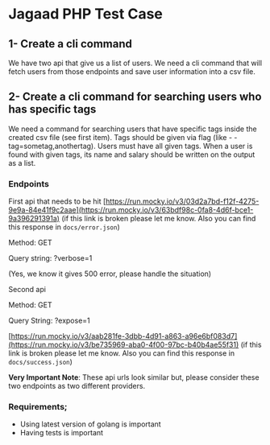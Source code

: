 # Jagaad PHP Test Case

## 1- Create a cli command

We have two api that give us a list of users. We need a cli command that will fetch users from those endpoints and save user information into a csv file.

## 2- Create a cli command for searching users who has specific tags

We need a command for searching users that have specific tags inside the created csv file (see first item). Tags should be given via flag (like - - tag=sometag,anothertag). Users must have all given tags. When a user is found with given tags, its name and salary should be written on the output as a list.

### Endpoints

First api that needs to be hit
[https://run.mocky.io/v3/03d2a7bd-f12f-4275-9e9a-84e41f9c2aae](https://run.mocky.io/v3/63bdf98c-0fa8-4d6f-bce1-9a396291391a) (if this link is broken please let me know. Also you can find this response in `docs/error.json`)

Method: GET

Query string: ?verbose=1

(Yes, we know it gives 500 error, please handle the situation)


Second api

Method: GET

Query String: ?expose=1

[https://run.mocky.io/v3/aab281fe-3dbb-4d91-a863-a96e6bf083d7](https://run.mocky.io/v3/be735969-aba0-4f00-97bc-b40b4ae55f31) (if this link is broken please let me know. Also you can find this response in `docs/success.json`)

**Very Important Note**: These api urls look similar but, please consider these two endpoints as two different providers.

### Requirements;
- Using latest version of golang is important
- Having tests is important
